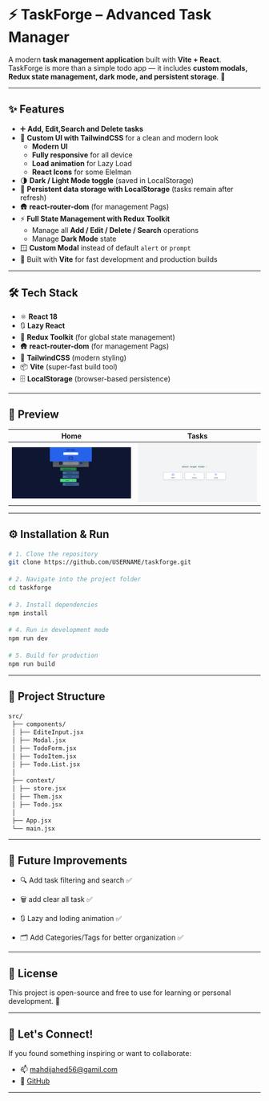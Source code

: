 # ⚡ TaskForge – Advanced Task Manager

A modern **task management application** built with **Vite + React**.  
TaskForge is more than a simple todo app — it includes **custom modals, Redux state management, dark mode, and persistent storage**. 🚀  

---

## ✨ Features

- ➕ **Add, Edit,Search and Delete tasks**
- 🎨 **Custom UI with TailwindCSS** for a clean and modern look
  - **Modern UI**
  - **Fully responsive** for all device
  - **Load animation** for Lazy Load 
  - **React Icons** for some Elelman
- 🌗 **Dark / Light Mode toggle** (saved in LocalStorage)
- 💾 **Persistent data storage with LocalStorage** (tasks remain after refresh)
- 🛖 **react-router-dom** (for management Pags)
- ⚡ **Full State Management with Redux Toolkit**  
  - Manage all **Add / Edit / Delete / Search** operations  
  - Manage **Dark Mode** state
- 🪟 **Custom Modal** instead of default `alert` or `prompt`
- 🚀 Built with **Vite** for fast development and production builds

---

## 🛠️ Tech Stack

- ⚛️ **React 18**
- 🔃 **Lazy React** 
- 🎯 **Redux Toolkit** (for global state management)
- 🛖 **react-router-dom** (for management Pags)
- 💨 **TailwindCSS** (modern styling)
- 📦 **Vite** (super-fast build tool)
- 🗄️ **LocalStorage** (browser-based persistence)

---

## 📸 Preview
| Home | Tasks |
|---------------|-------------|
![App Screenshot](./src/assets/Screenshot%20Taskforge.png) | ![App Screenshot](./src/assets/Screenshot%20ToList2.png)

---

## ⚙️ Installation & Run

```bash
# 1. Clone the repository
git clone https://github.com/USERNAME/taskforge.git

# 2. Navigate into the project folder
cd taskforge

# 3. Install dependencies
npm install

# 4. Run in development mode
npm run dev

# 5. Build for production
npm run build

```

---

## 📂 Project Structure
```
src/
 ├── components/  
 │ ├── EditeInput.jsx
 │ ├── Modal.jsx
 │ ├── TodoForm.jsx  
 │ ├── TodoItem.jsx
 │ ├── Todo.List.jsx
 │     
 ├── context/   
 │ ├── store.jsx
 │ ├── Them.jsx
 │ ├── Todo.jsx 
 │     
 ├── App.jsx
 └── main.jsx

```

---

## 🚀 Future Improvements

- 🔍 Add task filtering and search ✅

- 🗑️ add clear all task ✅

- 🔃 Lazy and loding animation ✅

- 🗂️ Add Categories/Tags for better organization ✅

---

## 📜 License

This project is open-source and free to use for learning or personal development. 🙌

---

## 🤝 Let's Connect!

If you found something inspiring or want to collaborate:

- 📫 mahdijahed56@gamil.com
- 🐙 [GitHub](https://github.com/MahdiJDS) 

---